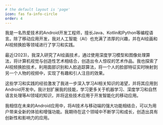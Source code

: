 ```yaml
---
# the default layout is 'page'
icon: fas fa-info-circle
order: 4
---
```

我是一名热爱技术的Android开发工程师，擅长Java、Kotlin和Python等编程语言。除了移动应用开发，我对人工智能（AI）也充满了浓厚的兴趣，并在AI绘画和AI视频换脸等领域进行了学习和实践。

最近(2023)，我深入研究了AI绘画技术，通过使用深度学习模型和图像处理算法，将计算机视觉与创造性艺术相结合，创造出令人惊叹的艺术作品。我也探索了AI视频换脸技术，利用面部识别和人脸追踪算法，将一个人的脸部特征实时映射到另一个人物的视频中，实现了有趣和引人注目的效果。

这些学习和实践的经验激发了我进一步深入学习AI相关知识的渴望，并将其应用到Android开发中。我计划扩展我的技能，学习更多关于机器学习、深度学习和自然语言处理等AI领域的知识，并将这些技术应用于开发智能化的移动应用。

我相信在未来的Android应用中，将AI技术与移动端的强大功能相结合，可以为用户带来全新的体验和增强功能。我期待在这个领域中不断学习和成长，创造出具有创新性和影响力的应用。
